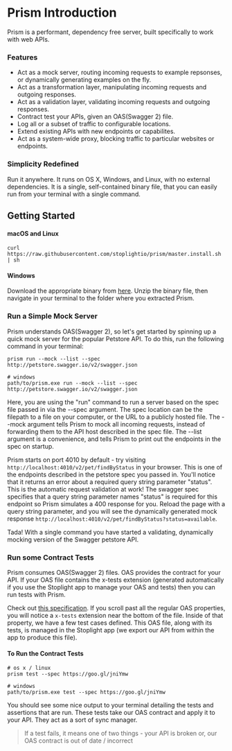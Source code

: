 # Prism Introduction 

Prism is a performant, dependency free server, built specifically to work with web APIs. 

### Features 
- Act as a mock server, routing incoming requests to example repsonses, or dynamically generating examples on the fly. 
- Act as a transformation layer, manipulating incoming requests and outgoing responses. 
- Act as a validation layer, validating incoming requests and outgoing responses. 
- Contract test your APIs, given an OAS(Swagger 2) file. 
- Log all or a subset of traffic to configurable locations. 
- Extend existing APIs with new endpoints or capabilites. 
- Act as a system-wide proxy, blocking traffic to particular websites or endpoints. 

### Simplicity Redefined 
Run it anywhere. It runs on OS X, Windows, and Linux, with no external dependencies. It is a single, self-contained binary file, that you can easily run from your terminal with a single command.  

## Getting Started 

#### macOS and Linux 

```# Install Prism 
curl https://raw.githubusercontent.com/stoplightio/prism/master.install.sh | sh
```

#### Windows 
Download the appropriate binary from [here](https://github.com/stoplightio/prism/releases). Unzip the binary file, then navigate in your terminal to the folder where you extracted Prism. 

### Run a Simple Mock Server 
Prism understands OAS(Swagger 2), so let's get started by spinning up a quick mock server for the popular Petstore API. To do this, run the following command in your terminal: 

```# os x / linux
prism run --mock --list --spec http://petstore.swagger.io/v2/swagger.json

# windows 
path/to/prism.exe run --mock --list --spec http://petstore.swagger.io/v2/swagger.json
```

Here, you are using the "run" command to run a server based on the spec file passed in via the --spec argument. The spec location can be the filepath to a file on your computer, or the URL to a publicly hosted file. The --mock argument tells Prism to mock all incoming requests, instead of forwarding them to the API host described in the spec file. The --list argument is a convenience, and tells Prism to print out the endpoints in the spec on startup. 

Prism starts on port 4010 by default - try visiting ```http://localhost:4010/v2/pet/findByStatus``` in your browser. This is one of the endpoints described in the petstore spec you passed in. You'll notice that it returns an error about a required query string parameter "status". This is the automatic request validation at work! The swagger spec specifies that a query string parameter names "status" is required for this endpoint so Prism simulates a 400 response for you. Reload the page with a query string parameter, and you will see the dynamically generated mock response ```http://localhost:4010/v2/pet/findByStatus?status=available```.

Tada! With a single command you have started a validating, dynamically mocking version of the Swagger petstore API. 

### Run some Contract Tests

Prism consumes OAS(Swagger 2) files. OAS provides the contract for your API. If your OAS file contains the x-tests extension (generated automatically if you use the Stoplight app to manage your OAS and tests) then you can run tests with Prism.

Check out [this specification](https://goo.gl/jniYmw). If you scroll past all the regular OAS properties, you will notice a ```x-tests``` extension near the bottom of the file. Inside of that property, we have a few test cases defined. This OAS file, along with its tests, is managed in the Stoplight app (we export our API from within the app to produce this file). 

#### To Run the Contract Tests 
```
# os x / linux 
prism test --spec https://goo.gl/jniYmw

# windows
path/to/prism.exe test --spec https://goo.gl/jniYmw
```

You should see some nice output to your terminal detailing the tests and assertions that are run. These tests take our OAS contract and apply it to your API. They act as a sort of sync manager. 

> If a test fails, it means one of two things - your API is broken or, our OAS contract is out of date / incorrect 
